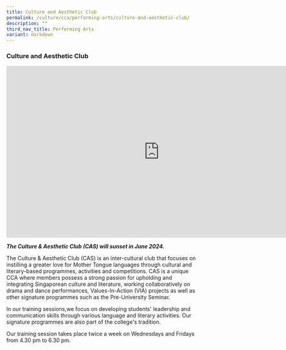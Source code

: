 ```yaml
---
title: Culture and Aesthetic Club
permalink: /culture/cca/performing-arts/culture-and-aesthetic-club/
description: ""
third_nav_title: Performing Arts
variant: markdown
---
```

### **Culture and Aesthetic Club**

<iframe width="800" height="450" src="https://www.youtube.com/embed/xhxU6OMgyDc" title="Culture &amp; Aesthetic Club" frameborder="0" allow="accelerometer; autoplay; clipboard-write; encrypted-media; gyroscope; picture-in-picture; web-share" allowfullscreen=""></iframe>

***The Culture &amp; Aesthetic Club (CAS) will sunset in June 2024.***

The Culture &amp; Aesthetic Club (CAS) is an inter-cultural club that focuses on instilling a greater love for Mother Tongue languages through cultural and literary-based programmes, activities and competitions. CAS is a unique CCA where members possess a strong passion for upholding and integrating Singaporean culture and literature, working collaboratively on drama and dance performances, Values-In-Action (VIA) projects as well as other signature programmes such as the Pre-University Seminar. 

In our training sessions,we focus on developing students' leadership and communication skills through various language and literary activities. Our signature programmes are also part of the college's tradition.

Our training session takes place twice a week on Wednesdays and Fridays from 4.30 pm to 6.30 pm.